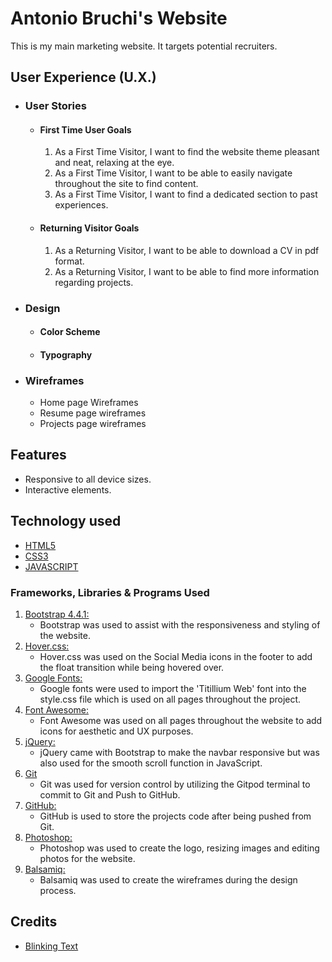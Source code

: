 # Antonio Bruchi's Website
This is my main marketing website. It targets potential recruiters.

## User Experience (U.X.)

-   ### User Stories

    -   #### First Time User Goals

        1. As a First Time Visitor, I want to find the website theme pleasant and neat, relaxing at the eye.
        2. As a First Time Visitor, I want to be able to easily navigate throughout the site to find content.
        3. As a First Time Visitor, I want to find a dedicated section to past experiences.

    -   #### Returning Visitor Goals

        1. As a Returning Visitor, I want to be able to download a CV in pdf format.
        2. As a Returning Visitor, I want to be able to find more information regarding projects.

-   ### Design

    -   #### Color Scheme
    -   #### Typography

-   ### Wireframes

    -   Home page Wireframes
    -   Resume page wireframes
    -   Projects page wireframes

## Features

- Responsive to all device sizes.
- Interactive elements.

## Technology used

- [HTML5](https://en.wikipedia.org/wiki/HTML5)
- [CSS3](https://en.wikipedia.org/wiki/Cascading_Style_Sheets)
- [JAVASCRIPT]()

### Frameworks, Libraries & Programs Used

1. [Bootstrap 4.4.1:](https://getbootstrap.com/docs/4.4/getting-started/introduction/)
    - Bootstrap was used to assist with the responsiveness and styling of the website.
1. [Hover.css:](https://ianlunn.github.io/Hover/)
    - Hover.css was used on the Social Media icons in the footer to add the float transition while being hovered over.
1. [Google Fonts:](https://fonts.google.com/)
    - Google fonts were used to import the 'Titillium Web' font into the style.css file which is used on all pages throughout the project.
1. [Font Awesome:](https://fontawesome.com/)
    - Font Awesome was used on all pages throughout the website to add icons for aesthetic and UX purposes.
1. [jQuery:](https://jquery.com/)
    - jQuery came with Bootstrap to make the navbar responsive but was also used for the smooth scroll function in JavaScript.
1. [Git](https://git-scm.com/)
    - Git was used for version control by utilizing the Gitpod terminal to commit to Git and Push to GitHub.
1. [GitHub:](https://github.com/)
    - GitHub is used to store the projects code after being pushed from Git.
1. [Photoshop:](https://www.adobe.com/ie/products/photoshop.html)
    - Photoshop was used to create the logo, resizing images and editing photos for the website.
1. [Balsamiq:](https://balsamiq.com/)
    - Balsamiq was used to create the wireframes during the design process.

## Credits

- [Blinking Text](https://www.w3docs.com/snippets/css/how-to-create-a-blinking-effect-with-css3-animations.html)
